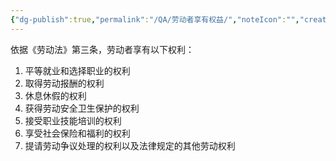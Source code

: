 ```yaml
---
{"dg-publish":true,"permalink":"/QA/劳动者享有权益/","noteIcon":"","created":"2025-03-27T18:15:47.798+08:00"}
---
```


依据《劳动法》第三条，劳动者享有以下权利：

1. 平等就业和选择职业的权利
2. 取得劳动报酬的权利
3. 休息休假的权利
4. 获得劳动安全卫生保护的权利
5. 接受职业技能培训的权利
6. 享受社会保险和福利的权利
7. 提请劳动争议处理的权利以及法律规定的其他劳动权利
   